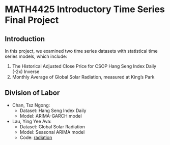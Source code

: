 # MATH4425 Introductory Time Series Final Project

## Introduction
In this project, we examined two time series datasets with statistical time series models, which include:

1)	The Historical Adjusted Close Price for CSOP Hang Seng Index Daily (-2x) Inverse
2)	Monthly Average of Global Solar Radiation, measured at King’s Park

<!-- We examined the two Time Series Data using ARIMA-GARCH model and Seasonal ARIMA model respectively. -->

## Division of Labor
- Chan, Tsz Ngong: 
    - Dataset: Hang Seng Index Daily 
    - Model: ARIMA-GARCH model
- Lau, Ying Yee Ava:
    - Dataset: Global Solar Radiation
    - Model: Seasonal ARIMA model
    - Code: [radiation](radiation.R) 
